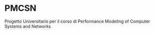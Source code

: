 # PMCSN
Progetto Universitario per il corso di Performance Modeling of Computer Systems and Networks
